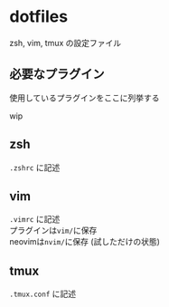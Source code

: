 # dotfiles
zsh, vim, tmux の設定ファイル

## 必要なプラグイン
使用しているプラグインをここに列挙する

wip


## zsh
`.zshrc` に記述


## vim
`.vimrc` に記述  
プラグインは`vim/`に保存  
neovimは`nvim/`に保存 (試しただけの状態)


## tmux
`.tmux.conf` に記述


